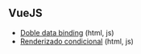 ## VueJS

- [Doble data binding](https://github.com/mondeja/fullstack/tree/master/frontend/src/017-frameworks/vue/two_way_data_binding) (html, js)
- [Renderizado condicional](https://github.com/mondeja/fullstack/tree/master/frontend/src/017-frameworks/vue/renderizado_condicional) (html, js)


